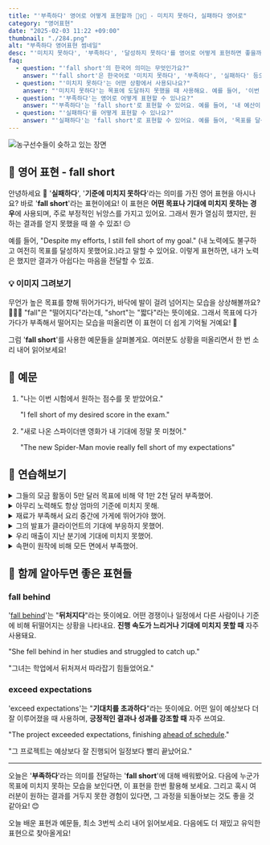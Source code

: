 ```yaml
---
title: "'부족하다' 영어로 어떻게 표현할까 🏃‍♀️💨 - 미치지 못하다, 실패하다 영어로"
category: "영어표현"
date: "2025-02-03 11:22 +09:00"
thumbnail: "./284.png"
alt: "부족하다 영어표현 썸네일"
desc: "'미치지 못하다', '부족하다', '달성하지 못하다'를 영어로 어떻게 표현하면 좋을까요? '이번 시험에서 기대한 점수에 미치지 못했어'는 어떻게 말할 수 있을까요? '내 예산이 이번 여행에 부족해'와 같은 표현을 영어로 바꿔보는 법을 배워봅시다. 다양한 예문을 통해서 연습하고 본인의 표현으로 만들어 보세요."
faq:
  - question: "'fall short'의 한국어 의미는 무엇인가요?"
    answer: "'fall short'은 한국어로 '미치지 못하다', '부족하다', '실패하다' 등으로 번역될 수 있어요. 어떤 목표나 기대에 도달하지 못했을 때 사용하는 표현이에요."
  - question: "'미치지 못하다'는 어떤 상황에서 사용되나요?"
    answer: "'미치지 못하다'는 목표에 도달하지 못했을 때 사용해요. 예를 들어, '이번 시험에서 기대한 점수에 미치지 못했어'는 'I fell short of the score I expected on this exam'으로 표현할 수 있어요."
  - question: "'부족하다'는 영어로 어떻게 표현할 수 있나요?"
    answer: "'부족하다'는 'fall short'로 표현할 수 있어요. 예를 들어, '내 예산이 이번 여행에 부족해'는 'My budget falls short for this trip'으로 말할 수 있어요."
  - question: "'실패하다'를 어떻게 표현할 수 있나요?"
    answer: "'실패하다'는 'fall short'로 표현할 수 있어요. 예를 들어, '목표를 달성하지 못한 것 같아'는 'I feel like I fell short of my goals'라고 말할 수 있어요."
---
```


![농구선수들이 슛하고 있는 장면](./284-1.jpg)

## 🌟 영어 표현 - fall short

안녕하세요 👋 '**실패하다**', '**기준에 미치지 못하다**'라는 의미를 가진 영어 표현을 아시나요? 바로 '**fall short**'라는 표현이에요! 이 표현은 **어떤 목표나 기대에 미치지 못하는 경우**에 사용되며, 주로 부정적인 뉘앙스를 가지고 있어요. 그래서 뭔가 열심히 했지만, 원하는 결과를 얻지 못했을 때 쓸 수 있죠! 😔

<script async src="https://pagead2.googlesyndication.com/pagead/js/adsbygoogle.js?client=ca-pub-1465612013356152"
     crossorigin="anonymous"></script>
<!-- engple-horizontal-ad -->

<ins class="adsbygoogle"
     style="display:block"
     data-ad-client="ca-pub-1465612013356152"
     data-ad-slot="2106896038"
     data-ad-format="auto"
     data-full-width-responsive="true"></ins>

<script>
     (adsbygoogle = window.adsbygoogle || []).push({});
</script>

예를 들어, "Despite my efforts, I still fell short of my goal." (내 노력에도 불구하고 여전히 목표를 달성하지 못했어요.)라고 말할 수 있어요. 이렇게 표현하면, 내가 노력은 했지만 결과가 아쉽다는 마음을 전달할 수 있죠.

### 💡 이미지 그려보기

무언가 높은 목표를 향해 뛰어가다가, 바닥에 발이 걸려 넘어지는 모습을 상상해볼까요? 🏃‍♀️💨 "fall"은 "떨어지다"라는데, "short"는 "짧다"라는 뜻이에요. 그래서 목표에 다가가다가 부족해서 떨어지는 모습을 떠올리면 이 표현이 더 쉽게 기억될 거예요! 🌟

그럼 '**fall short**'를 사용한 예문들을 살펴볼게요. 여러분도 상황을 떠올리면서 한 번 소리 내어 읽어보세요!

## 📖 예문

1. "나는 이번 시험에서 원하는 점수를 못 받았어요."

   "I fell short of my desired score in the exam."

2. "새로 나온 스파이더맨 영화가 내 기대에 정말 못 미쳤어."

   "The new Spider-Man movie really fell short of my expectations"

## 💬 연습해보기

<details>
<summary>그들의 모금 활동이 5만 달러 목표에 비해 약 1만 2천 달러 부족했어.</summary>
<span>Their fundraising efforts fell short of their $50,000 goal by about $12,000.</span>
</details>

<details>
<summary>아무리 노력해도 항상 엄마의 기준에 미치지 못해.</summary>
<span>No matter how hard I try, I always fall short of my mom's standards.</span>
</details>

<details>
<summary>재료가 부족해서 요리 중간에 가게에 뛰어가야 했어.</summary>
<span>We fell short on ingredients, so I had to run to the store mid-recipe.</span>
</details>

<details>
<summary>그의 발표가 클라이언트의 기대에 부응하지 못했어.</summary>
<span>His presentation fell short of what the client was looking for.</span>
</details>

<details>
<summary>우리 매출이 지난 분기에 기대에 미치지 못했어.</summary>
<span>Our sales numbers fell short last quarter.</span>
</details>

<details>
<summary>속편이 원작에 비해 모든 면에서 부족했어.</summary>
<span>The sequel fell short of the original in every way possible.</span>
</details>

## 🤝 함께 알아두면 좋은 표현들

### fall behind

'[fall behind](/blog/in-english/031.fall-behind/)'는 "**뒤처지다**"라는 뜻이에요. 어떤 경쟁이나 일정에서 다른 사람이나 기준에 비해 뒤떨어지는 상황을 나타내요. **진행 속도가 느리거나 기대에 미치지 못할 때** 자주 사용돼요.

"She fell behind in her studies and struggled to catch up."

"그녀는 학업에서 뒤처져서 따라잡기 힘들었어요."

### exceed expectations

'exceed expectations'는 "**기대치를 초과하다**"라는 뜻이에요. 어떤 일이 예상보다 더 잘 이루어졌을 때 사용하며, **긍정적인 결과나 성과를 강조할 때** 자주 쓰여요.

"The project exceeded expectations, finishing [ahead of schedule](/blog/in-english/305.ahead-of-schedule/)."

"그 프로젝트는 예상보다 잘 진행되어 일정보다 빨리 끝났어요."

---

오늘은 '**부족하다**'라는 의미를 전달하는 '**fall short**'에 대해 배워봤어요. 다음에 누군가 목표에 미치지 못하는 모습을 보인다면, 이 표현을 한번 활용해 보세요. 그리고 혹시 여러분이 원하는 결과를 거두지 못한 경험이 있다면, 그 과정을 되돌아보는 것도 좋을 것 같아요! 😊

오늘 배운 표현과 예문들, 최소 3번씩 소리 내어 읽어보세요. 다음에도 더 재밌고 유익한 표현으로 찾아올게요!
